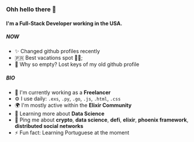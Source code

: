 ### Ohh hello there 👋
#### I'm a Full-Stack Developer working in the USA.

##### NOW

- ✨ Changed github profiles recently
- 🇵🇷 Best vacations spot 🕺🕺;
- 🥹 Why so empty? Lost keys of my old github profile

##### BIO

- 🏢 I'm currently working as a **Freelancer**
- ⚙️ I use daily: `.exs`, `.py`, `.go`, `.js`, `.html`, `.css`
- 🌍 I'm mostly active within the **Elixir Community**
- 🌱 Learning more about **Data Science**
- 💬 Ping me about **crypto**, **data science**, **defi**, **elixir**, **phoenix framework**, **distributed social networks**
- ⚡️ Fun fact: Learning Portuguese at the moment
